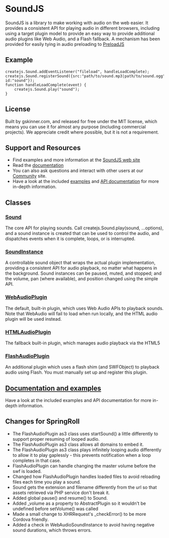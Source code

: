 # SoundJS

SoundJS is a library to make working with audio on the web easier. It provides a consistent API for playing audio in
different browsers, including using a target plugin model to provide an easy way to provide additional audio plugins
like Web Audio, and a Flash fallback. A mechanism has been provided for easily tying in audio preloading to
[PreloadJS](http://preloadjs.com)


## Example
	createjs.Sound.addEventListener("fileload", handleLoadComplete);
	createjs.Sound.registerSound({src:"path/to/sound.mp3|path/to/sound.ogg", id:"sound"});
	function handleLoadComplete(event) {
		createjs.Sound.play("sound");
	}


## License
Built by gskinner.com, and released for free under the MIT license, which means you can use it for almost any purpose
(including commercial projects). We appreciate credit where possible, but it is not a requirement.


## Support and Resources
* Find examples and more information at the [SoundJS web site](http://soundjs.com/)
* Read the [documentation](http://createjs.com/Docs/SoundJS/)
* You can also ask questions and interact with other users at our [Community](http://community.createjs.com) site.
* Have a look at the included [examples](https://github.com/CreateJS/SoundJS/tree/master/examples) and
[API documentation](http://createjs.com/Docs/SoundJS/) for more in-depth information.


## Classes

### [Sound](http://createjs.com/Docs/SoundJS/classes/Sound.html)
The core API for playing sounds. Call createjs.Sound.play(sound, ...options), and a sound instance is created that can be
used to control the audio, and dispatches events when it is complete, loops, or is interrupted.

### [SoundInstance](http://createjs.com/Docs/SoundJS/classes/SoundInstance.html)
A controllable sound object that wraps the actual plugin implementation, providing a consistent API for audio playback,
no matter what happens in the background. Sound instances can be paused, muted, and stopped; and the volume, pan (where
available), and position changed using the simple API.

### [WebAudioPlugin](http://createjs.com/Docs/SoundJS/classes/WebAudioPlugin.html)
The default, built-in plugin, which uses Web Audio APIs to playback sounds. Note that WebAudio will fail to load when
run locally, and the HTML audio plugin will be used instead.

### [HTMLAudioPlugin](http://createjs.com/Docs/SoundJS/classes/HTMLAudioPlugin.html)
The fallback built-in plugin, which manages audio playback via the HTML5 <audio> tag. This will be used in instances
where the WebAudio plugin is not available.

### [FlashAudioPlugin](http://createjs.com/Docs/SoundJS/classes/FlashAudioPlugin.html)
An additional plugin which uses a flash shim (and SWFObject) to playback audio using Flash. You must manually set up and
register this plugin.

## [Documentation and examples](http://createjs.com/Docs/SoundJS/)
Have a look at the included examples and API documentation for more in-depth information.


## Changes for SpringRoll
* The FlashAudioPlugin as3 class uses startSound() a little differently to support proper resuming of looped audio.
* The FlashAudioPlugin as3 class allows all domains to embed it.
* The FlashAudioPlugin as3 class plays infinitely looping audio differently to allow it to play gaplessly - this prevents notification when a loop completes in that case.
* FlashAudioPlugin can handle changing the master volume before the swf is loaded.
* Changed how FlashAudioPlugin handles loaded files to avoid reloading files each time you play a sound.
* Sound gets the extension and filename differently from the url so that assets retrieved via PHP service don't break it.
* Added global pause() and resume() to Sound.
* Added _volume as a property to AbstractPlugin so it wouldn't be undefined before setVolume() was called
* Made a small change to XHRRequest's _checkError() to be more Cordova friendly.
* Added a check in WebAudioSoundInstance to avoid having negative sound durations, which throws errors.